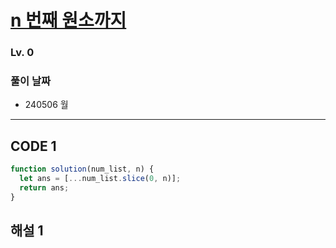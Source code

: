 # [n 번째 원소까지](https://school.programmers.co.kr/learn/courses/30/lessons/181889)

### Lv. 0

### 풀이 날짜

- 240506 월

---

## CODE 1

```javascript
function solution(num_list, n) {
  let ans = [...num_list.slice(0, n)];
  return ans;
}
```

## 해설 1
